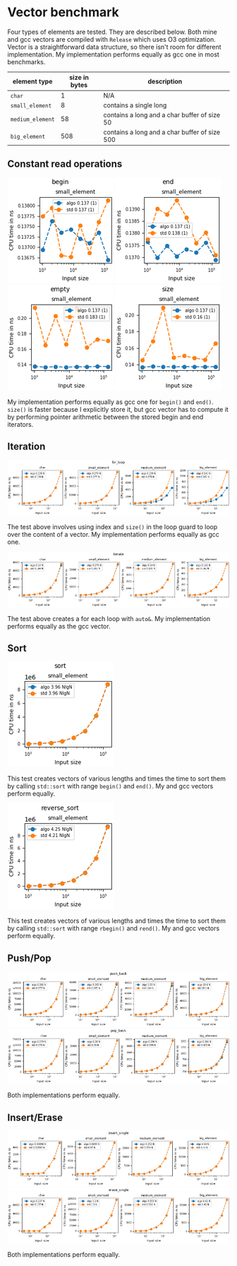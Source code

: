 # Vector benchmark
Four types of elements are tested. They are described below. Both mine and gcc vectors are compiled with `Release` which uses O3 
optimization. Vector is a straightforward data structure, so there isn't room for different implementation. My implementation performs 
equally as gcc one in most benchmarks.

| element type     | size in bytes | description                                   | 
|------------|-------------|-------------|
| `char`           | 1             | N/A                                           |
| `small_element`  | 8             | contains a single long                        |
| `medium_element` | 58            | contains a long and a char buffer of size 50  |
| `big_element`    | 508           | contains a long and a char buffer of size 500 |

## Constant read operations
![begin](../generated/vector/begin.png)
![end](../generated/vector/end.png)
![empty](../generated/vector/empty.png)
![size](../generated/vector/size.png)

My implementation performs equally as gcc one for `begin()` and `end()`. `size()` is faster because
I explicitly store it, but gcc vector has to compute it by performing pointer arithmetic between the stored begin and end iterators.

## Iteration
![for loop](../generated/vector/for_loop.png)

The test above involves using index and `size()` in the loop guard to loop over the content of a vector. My implementation performs equally as gcc one.

![for each loop](../generated/vector/iterate.png)

The test above creates a for each loop with `auto&`. My implementation performs equally as the gcc vector.

## Sort
![sort](../generated/vector/sort.png)

This test creates vectors of various lengths and times the time to sort them by calling `std::sort` with range `begin()` and `end()`. My and gcc vectors perform equally.

![reverse sort](../generated/vector/reverse_sort.png)

This test creates vectors of various lengths and times the time to sort them by calling `std::sort` with range `rbegin()` and `rend()`. My and gcc vectors perform equally.

## Push/Pop
![push_back](../generated/vector/push_back.png)
![pop_back](../generated/vector/pop_back.png)

Both implementations perform equally.

## Insert/Erase
![insert](../generated/vector/insert_single.png)
![erase](../generated/vector/erase_single.png)

Both implementations perform equally.
